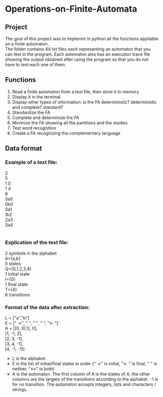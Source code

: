 # Operations-on-Finite-Automata
## Project
The goal of this project was to implemnt in python all the functions appliable on a finite automaton.<br>
The folder contains 44 txt files each representing an automaton that you can test in the program. Each automaton also has an execution trace file showing the output obtained after using the program so that you do not have to test each one of them.
## Functions
1. Read a finite automaton from a text file, then store it in memory
2. Display it in the terminal
3. Display other types of information: is the FA deterministic? deterministic and complete? standard?
4. Standardize the FA
5. Complete and determinize the FA
6. Minimize the FA showing all the partitions and the studies
7. Test word recognition
8. Create a FA recognizing the complementary language
## Data format
### Example of a text file:<br>
2<br>
5<br>
1 0<br>
1 4<br>
6<br>
0a0<br>
0b0<br>
0a1<br>
1b2<br>
2a3<br>
3a4<br>
<br>
### Explication of the text file:<br>
2 symbols in the alphabet<br>
A={a,b}<br>
5 states<br>
Q={0,1,2,3,4}<br>
1 initial state<br>
I={0}<br>
1 final state<br>
T={4}<br>
6 transitions
### Format of the data after extraction:<br>
L = ["a","b"]<br>
E = [" ->", "   ", "   ", "   ", "<- "]<br>
A = [[0, [0,1], 0],<br>
     [1, -1, 2],<br>
     [2, 3, -1],<br>
     [3, 4, -1],<br>
     [4, -1, -1]]<br> 

- L is the alphabet
- E is the list of initial/final states in order (" ->" is initial, "<- " is final, "   " is neither, "<->" is both)
- A is the automaton. The first column of A is the states of A, the other columns are the targets of the transitions according to the alphabet. -1 is for no transition. The automaton accepts integers, lists and characters / strings.
